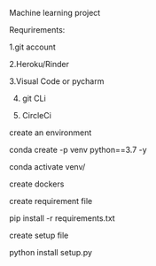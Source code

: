 

Machine learning project

Requrirements:

1.git account

2.Heroku/Rinder

3.Visual Code or pycharm

4. git CLi

5. CircleCi


create an environment


conda create -p venv python==3.7 -y

conda activate venv/

create dockers 

create requirement file

pip install -r requirements.txt

create setup file

python install setup.py


